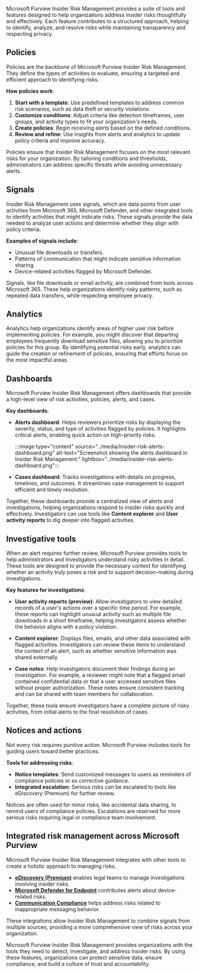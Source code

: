 Microsoft Purview Insider Risk Management provides a suite of tools and features designed to help organizations address insider risks thoughtfully and effectively. Each feature contributes to a structured approach, helping to identify, analyze, and resolve risks while maintaining transparency and respecting privacy.

## Policies

Policies are the backbone of Microsoft Purview Insider Risk Management. They define the types of activities to evaluate, ensuring a targeted and efficient approach to identifying risks.

**How policies work**:

1. **Start with a template**: Use predefined templates to address common risk scenarios, such as data theft or security violations.
1. **Customize conditions**: Adjust criteria like detection timeframes, user groups, and activity types to fit your organization's needs.
1. **Create policies**: Begin receiving alerts based on the defined conditions.
1. **Review and refine**: Use insights from alerts and analytics to update policy criteria and improve accuracy.

Policies ensure that Insider Risk Management focuses on the most relevant risks for your organization. By tailoring conditions and thresholds, administrators can address specific threats while avoiding unnecessary alerts.

## Signals

Insider Risk Management uses signals, which are data points from user activities from Microsoft 365, Microsoft Defender, and other integrated tools to identify activities that might indicate risks. These signals provide the data needed to analyze user actions and determine whether they align with policy criteria.

**Examples of signals include**:

- Unusual file downloads or transfers.
- Patterns of communication that might indicate sensitive information sharing.
- Device-related activities flagged by Microsoft Defender.

Signals, like file downloads or email activity, are combined from tools across Microsoft 365. These help organizations identify risky patterns, such as repeated data transfers, while respecting employee privacy.

## Analytics

Analytics help organizations identify areas of higher user risk before implementing policies. For example, you might discover that departing employees frequently download sensitive files, allowing you to prioritize policies for this group. By identifying potential risks early, analytics can guide the creation or refinement of policies, ensuring that efforts focus on the most impactful areas.

## Dashboards

Microsoft Purview Insider Risk Management offers dashboards that provide a high-level view of risk activities, policies, alerts, and cases.

**Key dashboards**:

- **Alerts dashboard**: Helps reviewers prioritize risks by displaying the severity, status, and type of activities flagged by policies. It highlights critical alerts, enabling quick action on high-priority risks.

   :::image type="content" source="../media/insider-risk-alerts-dashboard.png" alt-text="Screenshot showing the alerts dashboard in Insider Risk Management." lightbox="../media/insider-risk-alerts-dashboard.png":::

- **Cases dashboard**: Tracks investigations with details on progress, timelines, and outcomes. It streamlines case management to support efficient and timely resolution.

Together, these dashboards provide a centralized view of alerts and investigations, helping organizations respond to insider risks quickly and effectively. Investigators can use tools like **Content explorer** and **User activity reports** to dig deeper into flagged activities.

## Investigative tools

When an alert requires further review, Microsoft Purview provides tools to help administrators and investigators understand risky activities in detail. These tools are designed to provide the necessary context for identifying whether an activity truly poses a risk and to support decision-making during investigations.

**Key features for investigations**:

- **User activity reports (preview)**: Allow investigators to view detailed records of a user's actions over a specific time period. For example, these reports can highlight unusual activity such as multiple file downloads in a short timeframe, helping investigators assess whether the behavior aligns with a policy violation.

- **Content explorer**: Displays files, emails, and other data associated with flagged activities. Investigators can review these items to understand the context of an alert, such as whether sensitive information was shared externally.

- **Case notes**: Help investigators document their findings during an investigation. For example, a reviewer might note that a flagged email contained confidential data or that a user accessed sensitive files without proper authorization. These notes ensure consistent tracking and can be shared with team members for collaboration.

Together, these tools ensure investigators have a complete picture of risky activities, from initial alerts to the final resolution of cases.

## Notices and actions

Not every risk requires punitive action. Microsoft Purview includes tools for guiding users toward better practices.

**Tools for addressing risks**:

- **Notice templates**: Send customized messages to users as reminders of compliance policies or as corrective guidance.
- **Integrated escalation**: Serious risks can be escalated to tools like eDiscovery (Premium) for further review.

Notices are often used for minor risks, like accidental data sharing, to remind users of compliance policies. Escalations are reserved for more serious risks requiring legal or compliance team involvement.

## Integrated risk management across Microsoft Purview

Microsoft Purview Insider Risk Management integrates with other tools to create a holistic approach to managing risks.

- **[eDiscovery (Premium)](/purview/ediscovery-overview?azure-portal=true)** enables legal teams to manage investigations involving insider risks.
- **[Microsoft Defender for Endpoint](/defender-endpoint/microsoft-defender-endpoint?azure-portal=true)** contributes alerts about device-related risks.
- **[Communication Compliance](/purview/communication-compliance-solution-overview?azure-portal=true)** helps address risks related to inappropriate messaging behavior.

These integrations allow Insider Risk Management to combine signals from multiple sources, providing a more comprehensive view of risks across your organization.

Microsoft Purview Insider Risk Management provides organizations with the tools they need to detect, investigate, and address insider risks. By using these features, organizations can protect sensitive data, ensure compliance, and build a culture of trust and accountability.
